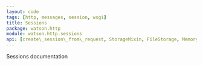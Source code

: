 ```yaml
---
layout: code
tags: [http, messages, session, wsgi]
title: Sessions
package: watson.http
module: watson.http.sessions
api: [create\_session\_from\_request, StorageMixin, FileStorage, MemoryStorage, MemcacheStorage]
---
```


Sessions documentation